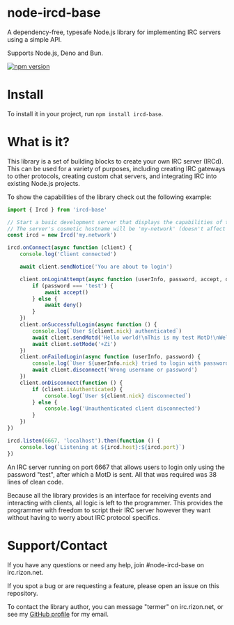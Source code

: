 # node-ircd-base

A dependency-free, typesafe Node.js library for implementing IRC servers using a simple API.

Supports Node.js, Deno and Bun.

[![npm version](https://img.shields.io/npm/v/ircd-base)](https://www.npmjs.com/package/ircd-base)

# Install

To install it in your project, run `npm install ircd-base`.

# What is it?

This library is a set of building blocks to create your own IRC server (IRCd).
This can be used for a variety of purposes, including creating IRC gateways to other protocols, creating custom chat servers, and integrating IRC into existing Node.js projects.

To show the capabilities of the library check out the following example:

```typescript
import { Ircd } from 'ircd-base'

// Start a basic development server that displays the capabilities of the library
// The server's cosmetic hostname will be 'my-network' (doesn't affect where the server listens)
const ircd = new Ircd('my.network')

ircd.onConnect(async function (client) {
	console.log('Client connected')

	await client.sendNotice('You are about to login')

	client.onLoginAttempt(async function (userInfo, password, accept, deny) {
		if (password === 'test') {
			await accept()
		} else {
			await deny()
		}
	})
	client.onSuccessfulLogin(async function () {
		console.log(`User ${client.nick} authenticated`)
		await client.sendMotd('Hello world!\nThis is my test MotD!\nWelcome to my IRCd!')
		await client.setMode('+Zi')
	})
	client.onFailedLogin(async function (userInfo, password) {
		console.log(`User ${userInfo.nick} tried to login with password "${password}", but it wasn't correct`)
		await client.disconnect('Wrong username or password')
	})
	client.onDisconnect(function () {
		if (client.isAuthenticated) {
			console.log(`User ${client.nick} disconnected`)
		} else {
			console.log('Unauthenticated client disconnected')
		}
	})
})

ircd.listen(6667, 'localhost').then(function () {
	console.log(`Listening at ${ircd.host}:${ircd.port}`)
})
```

An IRC server running on port 6667 that allows users to login only using the password "test", after which a MotD is sent.
All that was required was 38 lines of clean code.

Because all the library provides is an interface for receiving events and interacting with clients, all logic is left to the programmer.
This provides the programmer with freedom to script their IRC server however they want without having to worry about IRC protocol specifics.

# Support/Contact

If you have any questions or need any help, join #node-ircd-base on irc.rizon.net.

If you spot a bug or are requesting a feature, please open an issue on this repository.

To contact the library author, you can message "termer" on irc.rizon.net, or see my [GitHub profile](https://github.com/termermc) for my email.
